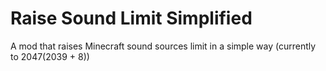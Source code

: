# Raise Sound Limit Simplified
A mod that raises Minecraft sound sources limit in a simple way (currently to 2047(2039 + 8))
